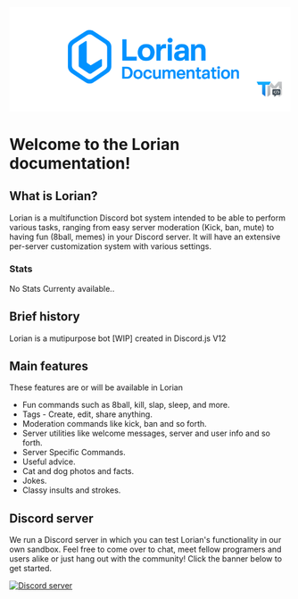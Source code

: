 
![banner](docs/img/lorianbanner.png)
# Welcome to the Lorian documentation! 

## What is Lorian?

Lorian is a multifunction Discord bot system intended to be able to perform various tasks, ranging from easy server moderation \(Kick, ban, mute\) to having fun \(8ball, memes\) in your Discord server. It will have an extensive per-server customization system with various settings.

### Stats

No Stats Currenty available..

## Brief history

Lorian is a mutipurpose bot [WIP] created in Discord.js V12


## Main features

These features are or will be available in Lorian

* Fun commands such as 8ball, kill, slap, sleep, and more.
* Tags - Create, edit, share anything.
* Moderation commands like kick, ban and so forth.
* Server utilities like welcome messages, server and user info and so forth.
* Server Specific Commands.
* Useful advice.
* Cat and dog photos and facts.
* Jokes.
* Classy insults and strokes.

## Discord server

We run a Discord server in which you can test Lorian's functionality in our own sandbox. Feel free to come over to chat, meet fellow programers and users alike or just hang out with the community! Click the banner below to get started.

<a href="https://discord.gg/WK5EZWN"><img src="https://discordapp.com/api/guilds/379461989874794499/widget.png?style=banner2" alt="Discord server"></a>

